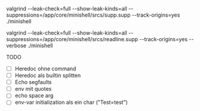 


valgrind --leak-check=full --show-leak-kinds=all --suppressions=/app/core/minishell/srcs/supp.supp --track-origins=yes ./minishell

valgrind --leak-check=full --show-leak-kinds=all --suppressions=/app/core/minishell/srcs/readline.supp --track-origins=yes --verbose ./minishell 


TODO

- [ ] Heredoc ohne command
- [ ] Heredoc als builtin splitten
- [ ] Echo segfaults
- [ ] env mit quotes
- [ ] echo space arg
- [ ] env-var initialization als ein char ("Test=test")